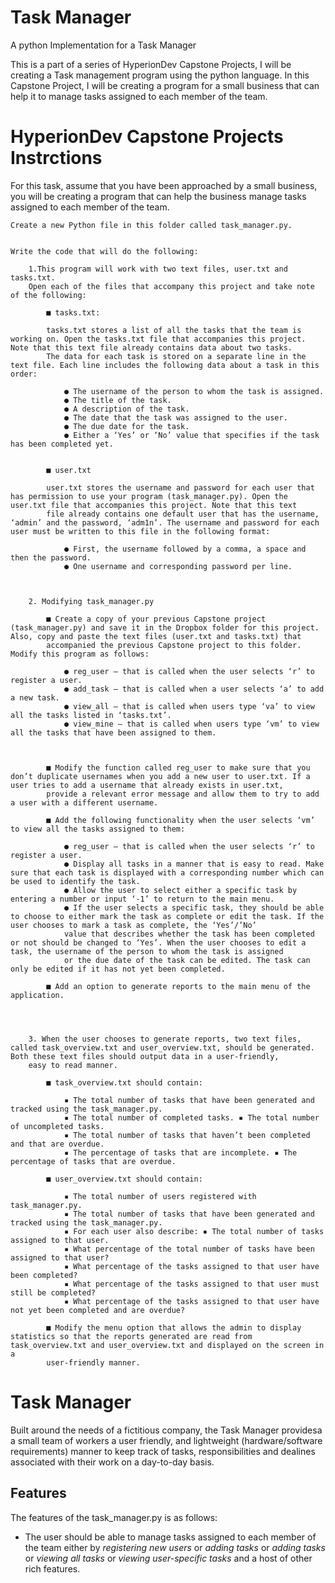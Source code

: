 # Task Manager 

A python Implementation for a Task Manager 

This is a part of a series of HyperionDev Capstone Projects, I will be creating a Task management program using the python language.
In this Capstone Project, I will be creating a program for a small business that can help it to manage tasks assigned to each member of the team.


# HyperionDev Capstone Projects Instrctions 

For this task, assume that you have been approached by a small business, you will be creating a program that can help the business manage tasks assigned to each member of the team. 


	Create a new Python file in this folder called task_manager.py.
	

	Write the code that will do the following:
	
		1.This program will work with two text files, user.txt and tasks.txt. 
		Open each of the files that accompany this project and take note of the following:
		
			■ tasks.txt: 
			
			tasks.txt stores a list of all the tasks that the team is working on. Open the tasks.txt file that accompanies this project. Note that this text file already contains data about two tasks.
			The data for each task is stored on a separate line in the text file. Each line includes the following data about a task in this order:
				
				● The username of the person to whom the task is assigned.
				● The title of the task. 
				● A description of the task. 
				● The date that the task was assigned to the user. 
				● The due date for the task. 
				● Either a ‘Yes’ or ‘No’ value that specifies if the task has been completed yet. 
				
				
			■ user.txt
			
			user.txt stores the username and password for each user that has permission to use your program (task_manager.py). Open the user.txt file that accompanies this project. Note that this text
			file already contains one default user that has the username, ‘admin’ and the password, ‘adm1n’. The username and password for each user must be written to this file in the following format:
			
				● First, the username followed by a comma, a space and then the password.
				● One username and corresponding password per line.
		
		
		
		2. Modifying task_manager.py 
			
			■ Create a copy of your previous Capstone project (task_manager.py) and save it in the Dropbox folder for this project. Also, copy and paste the text files (user.txt and tasks.txt) that
			accompanied the previous Capstone project to this folder. Modify this program as follows: 
				
				● reg_user — that is called when the user selects ‘r’ to register a user. 
				● add_task — that is called when a user selects ‘a’ to add a new task. 
				● view_all — that is called when users type ‘va’ to view all the tasks listed in ‘tasks.txt’. 
				● view_mine — that is called when users type ‘vm’ to view all the tasks that have been assigned to them. 
				
		
				
			■ Modify the function called reg_user to make sure that you don’t duplicate usernames when you add a new user to user.txt. If a user tries to add a username that already exists in user.txt,
			provide a relevant error message and allow them to try to add a user with a different username. 
			
			■ Add the following functionality when the user selects ‘vm’ to view all the tasks assigned to them:
			
				● reg_user — that is called when the user selects ‘r’ to register a user.
				● Display all tasks in a manner that is easy to read. Make sure that each task is displayed with a corresponding number which can be used to identify the task. 
				● Allow the user to select either a specific task by entering a number or input ‘-1’ to return to the main menu. 
				● If the user selects a specific task, they should be able to choose to either mark the task as complete or edit the task. If the user chooses to mark a task as complete, the ‘Yes’/’No’
				value that describes whether the task has been completed or not should be changed to ‘Yes’. When the user chooses to edit a task, the username of the person to whom the task is assigned
				or the due date of the task can be edited. The task can only be edited if it has not yet been completed. 
				
			■ Add an option to generate reports to the main menu of the application. 

			
				
			
		3. When the user chooses to generate reports, two text files, called task_overview.txt and user_overview.txt, should be generated. Both these text files should output data in a user-friendly,
		easy to read manner.
		
			■ task_overview.txt should contain:
			 
				▪ The total number of tasks that have been generated and tracked using the task_manager.py. 
				▪ The total number of completed tasks. ▪ The total number of uncompleted tasks. 
				▪ The total number of tasks that haven’t been completed and that are overdue. 
				▪ The percentage of tasks that are incomplete. ▪ The percentage of tasks that are overdue.
				
			■ user_overview.txt should contain:
			
				▪ The total number of users registered with task_manager.py. 
				▪ The total number of tasks that have been generated and tracked using the task_manager.py. 
				▪ For each user also describe: ▪ The total number of tasks assigned to that user. 
				▪ What percentage of the total number of tasks have been assigned to that user? 
				▪ What percentage of the tasks assigned to that user have been completed? 
				▪ What percentage of the tasks assigned to that user must still be completed? 
				▪ What percentage of the tasks assigned to that user have not yet been completed and are overdue?
				
			■ Modify the menu option that allows the admin to display statistics so that the reports generated are read from task_overview.txt and user_overview.txt and displayed on the screen in a
			user-friendly manner.
		
		 
# Task Manager 
 
Built around the needs of a fictitious company, the Task Manager providesa a small team of workers a user friendly, and lightweight (hardware/software requirements) manner to keep track of tasks, responsibilities and dealines associated with their work on a day-to-day basis. 
     
## Features
The features of the task_manager.py is as follows:
* The user should be able to manage tasks assigned to each member of the team either by *registering new users* or *adding tasks* or *adding tasks* or *viewing all tasks* or *viewing user-specific tasks* and a host of other rich features.




